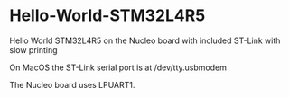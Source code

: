 ﻿# Hello-World-STM32L4R5
Hello World STM32L4R5 on the Nucleo board with included ST-Link with slow printing

On MacOS the ST-Link serial port is at /dev/tty.usbmodem

The Nucleo board uses LPUART1.
